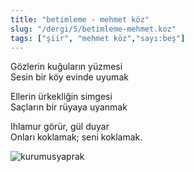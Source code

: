 ```yaml
---
title: "betimleme - mehmet köz"
slug: "/dergi/5/betimleme-mehmet.koz"
tags: ["şiir", "mehmet köz","sayı:beş"]
---
```



Gözlerin kuğuların yüzmesi  
Sesin bir köy evinde uyumak

Ellerin ürkekliğin simgesi\
Saçların bir rüyaya uyanmak

Ihlamur görür, gül duyar\
Onları koklamak; seni koklamak.



![kurumusyaprak](/img/kurumusyaprak.jpg)


